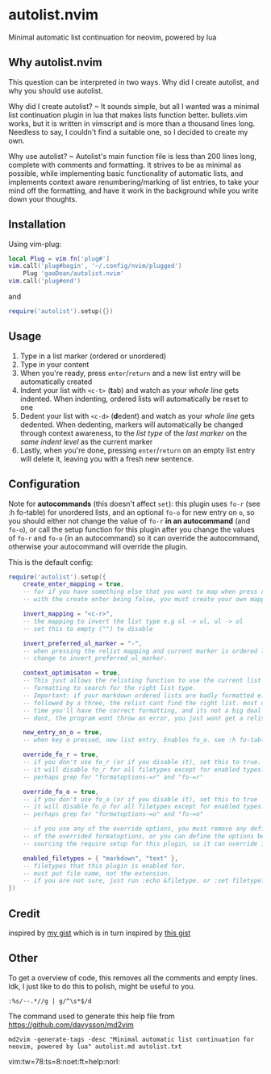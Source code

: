 # autolist.nvim
Minimal automatic list continuation for neovim, powered by lua

## Why autolist.nvim
This question can be interpreted in two ways. Why did I create autolist, and why you should use autolist.

Why did I create autolist? ~
It sounds simple, but all I wanted was a minimal list continuation plugin in lua that makes lists function better. bullets.vim works, but it is written in vimscript and is more than a thousand lines long. Needless to say, I couldn't find a suitable one, so I decided to create my own.

Why use autolist? ~
Autolist's main function file is less than 200 lines long, complete with comments and formatting. It strives to be as minimal as possible, while implementing basic functionality of automatic lists, and implements context aware renumbering/marking of list entries, to take your mind off the formatting, and have it work in the background while you write down your thoughts.



## Installation
Using vim-plug:
```lua
local Plug = vim.fn['plug#']
vim.call('plug#begin', '~/.config/nvim/plugged')
	Plug 'gaoDean/autolist.nvim'
vim.call('plug#end')
```
and
```lua
require('autolist').setup({})
```

## Usage
1. Type in a list marker (ordered or unordered)
2. Type in your content
3. When you're ready, press `enter`/`return` and a new list entry will be automatically created
4. Indent your list with `<c-t>` (**t**ab) and watch as your *whole line* gets indented. When indenting, ordered lists will automatically be reset to one
5. Dedent your list with `<c-d>` (**d**edent) and watch as your *whole line* gets dedented. When dedenting, markers will automatically be changed through context awareness, to the *list type* of the *last marker* on the *same indent level* as the current marker
6. Lastly, when you're done, pressing `enter`/`return` on an empty list entry will delete it, leaving you with a fresh new sentence.

## Configuration
Note for **autocommands** (this doesn't affect `set`): this plugin uses `fo-r` (see :h fo-table) for unordered lists, and an optional `fo-o` for new entry on `o`, so you should either not change the value of `fo-r` **in an autocommand** (and `fo-o`), or call the setup function for this plugin after you change the values of `fo-r` and `fo-o` (in an autocommand) so it can override the autocommand, otherwise your autocommand will override the plugin.

This is the default config:
```lua
require('autolist').setup({
	create_enter_mapping = true,
	-- for if you have something else that you want to map when press return
	-- with the create enter being false, you must create your own mapping

	invert_mapping = "<c-r>",
	-- the mapping to invert the list type e.g ol -> ul, ul -> ol
	-- set this to empty ("") to disable

	invert_preferred_ul_marker = "-",
	-- when pressing the relist mapping and current marker is ordered list,
	-- change to invert_preferred_ul_marker.

	context_optimisaton = true,
	-- This just allows the relisting function to use the current list
	-- formatting to search for the right list type.
	-- Important: if your markdown ordered lists are badly formatted e.g a one
	-- followed by a three, the relist cant find the right list. most of the
	-- time you'll have the correct formatting, and its not a big deal if you
	-- dont, the program wont throw an error, you just wont get a relist.

	new_entry_on_o = true,
	-- when key o pressed, new list entry. Enables fo_o. see :h fo-table

	override_fo_r = true,
	-- if you don't use fo_r (or if you disable it), set this to true.
	-- it will disable fo_r for all filetypes except for enabled types.
	-- perhaps grep for "formatoptions-=r" and "fo-=r"

	override_fo_o = true,
	-- if you don't use fo_o (or if you disable it), set this to true
	-- it will disable fo_o for all filetypes except for enabled types.
	-- perhaps grep for "formatoptions-=o" and "fo-=o"

	-- if you use any of the override options, you must remove any definitions
	-- of the overrided formatoptions, or you can define the options before
	-- sourcing the require setup for this plugin, so it can override it.

	enabled_filetypes = { "markdown", "text" },
	-- filetypes that this plugin is enabled for.
	-- must put file name, not the extension.
	-- if you are not sure, just run :echo &filetype. or :set filetype?
})
```

## Credit

inspired by [my gist](https://gist.github.com/gaoDean/288d01dfe64da66569fb6615c767e081)
which is in turn inspired by [this gist](https://gist.github.com/sedm0784/dffda43bcfb4728f8e90)

## Other
To get a overview of code, this removes all the comments and empty lines. Idk, I just like to do this to polish, might be useful to you.

	:%s/--.*//g | g/^\s*$/d

The command used to generate this help file from <https://github.com/davysson/md2vim>

	md2vim -generate-tags -desc "Minimal automatic list continuation for neovim, powered by lua" autolist.md autolist.txt

vim:tw=78:ts=8:noet:ft=help:norl:
